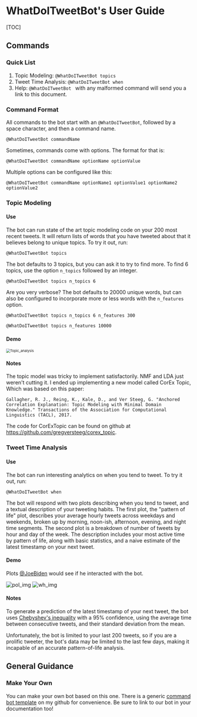 # WhatDoITweetBot's User Guide

[TOC]

## Commands

### Quick List

1.  Topic Modeling: `@WhatDoITweetBot topics`
2.  Tweet Time Analysis: `@WhatDoITweetBot when`
3.  Help: `@WhatDoITweetBot ` with any malformed command will send you a link to this document.

### Command Format

All commands to the bot start with an `@WhatDoITweetBot`, followed by a space character, and then a command name.

```
@WhatDoITweetBot commandName
```

Sometimes, commands come with options. The format for that is:

```
@WhatDoITweetBot commandName optionName optionValue
```

Multiple options can be configured like this:

```
@WhatDoITweetBot commandName optionName1 optionValue1 optionName2 optionValue2
```

### Topic Modeling

#### Use

The bot can run state of the art topic modeling code on your 200 most recent tweets. It will return lists of words that you have tweeted about that it believes belong to unique topics. To try it out, run:

```
@WhatDoITweetBot topics
```

The bot defaults to 3 topics, but you can ask it to try to find more. To find 6 topics, use the option `n_topics` followed by an integer.

```
@WhatDoITweetBot topics n_topics 6
```

Are you very verbose? The bot defaults to 20000 unique words, but can also be configured to incorporate more or less words with the `n_features` option.

```
@WhatDoITweetBot topics n_topics 6 n_features 300
```

```
@WhatDoITweetBot topics n_features 10000
```

#### Demo



<img src="C:\Users\elija\OneDrive\Documents\Projects and Hobbies\Twitter\WhatDoITweetBot\docs\images\Topic_analysis.PNG" alt="Topic_analysis" style="zoom: 67%;" />

#### Notes

The topic model was tricky to implement satisfactorily. NMF and LDA just weren't cutting it. I ended up implementing a new model called CorEx Topic, Which was based on this paper:

```quote
Gallagher, R. J., Reing, K., Kale, D., and Ver Steeg, G. "Anchored Correlation Explanation: Topic Modeling with Minimal Domain Knowledge." Transactions of the Association for Computational Linguistics (TACL), 2017.
```

The code for CorExTopic can be found on github at https://github.com/gregversteeg/corex_topic.

### Tweet Time Analysis


#### Use

The bot can run interesting analytics on when you tend to tweet. To try it out, run:

```
@WhatDoITweetBot when
```

The bot will respond with two plots describing when you tend to tweet, and a textual description of your tweeting habits. The first plot, the "pattern of life" plot, describes your average hourly tweets across weekdays and weekends, broken up by morning, noon-ish, afternoon, evening, and night time segments. The second plot is a breakdown of number of tweets by hour and day of the week. The description includes your most active time by pattern of life, along with basic statistics, and a naive estimate of the latest timestamp on your next tweet.

#### Demo

Plots [@JoeBiden](https://twitter.com/JoeBiden) would see if he interacted with the bot.

<img src="C:\Users\elija\OneDrive\Documents\Projects and Hobbies\Twitter\WhatDoITweetBot\docs\images\sample_cropped\pol_img.png" alt="pol_img"  />

<img src="C:\Users\elija\OneDrive\Documents\Projects and Hobbies\Twitter\WhatDoITweetBot\docs\images\sample_cropped\wh_img.png" alt="wh_img"  />

#### Notes

To generate a prediction of the latest timestamp of your next tweet, the bot uses [Chebyshev's inequality](https://en.wikipedia.org/wiki/Chebyshev%27s_inequality) with a 95% confidence, using the average time between consecutive tweets, and their standard deviation from the mean.

Unfortunately, the bot is limited to your last 200 tweets, so if you are a prolific tweeter, the bot's data may be limited to the last few days, making it incapable of an accurate pattern-of-life analysis.
## General Guidance

### Make Your Own

You can make your own bot based on this one. There is a generic [command bot template](https://github.com/Ejjaffe/twitter-command-bot) on my github for convenience. Be sure to link to our bot in your documentation too!
